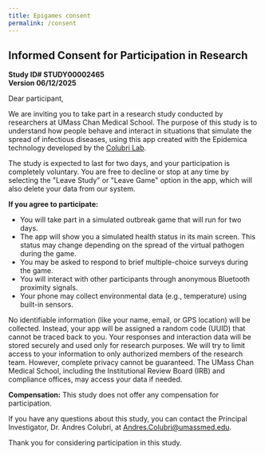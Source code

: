 ```yaml
---
title: Epigames consent
permalink: /consent
---
```


## Informed Consent for Participation in Research

**Study ID# STUDY00002465**\
**Version 06/12/2025**

Dear participant,

We are inviting you to take part in a research study conducted by researchers at UMass Chan Medical School. The purpose of this study is to understand how people behave and interact in situations that simulate the spread of infectious diseases, using this app created with the Epidemica technology developed by the [Colubri Lab](https://co-labo.org/).

The study is expected to last for two days, and your participation is completely voluntary. You are free to decline or stop at any time by selecting the "Leave Study" or "Leave Game" option in the app, which will also delete your data from our system.

**If you agree to participate:**
- You will take part in a simulated outbreak game that will run for two days.
- The app will show you a simulated health status in its main screen. This status may change depending on the spread of the virtual pathogen during the game. 
- You may be asked to respond to brief multiple-choice surveys during the game.
- You will interact with other participants through anonymous Bluetooth proximity signals.
- Your phone may collect environmental data (e.g., temperature) using built-in sensors.

No identifiable information (like your name, email, or GPS location) will be collected. Instead, your app will be assigned a random code (UUID) that cannot be traced back to you. Your responses and interaction data will be stored securely and used only for research purposes.
We will try to limit access to your information to only authorized members of the research team. However, complete privacy cannot be guaranteed. The UMass Chan Medical School, including the Institutional Review Board (IRB) and compliance offices, may access your data if needed.

**Compensation:**
This study does not offer any compensation for participation. 

If you have any questions about this study, you can contact the Principal Investigator, Dr. Andres Colubri, at [Andres.Colubri@umassmed.edu](mailto:Andres.Colubri@umassmed.edu).

Thank you for considering participation in this study.
